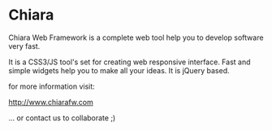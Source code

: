 Chiara
======

Chiara Web Framework is a complete web tool help you to develop software very fast.

It is a CSS3/JS tool's set for creating web responsive interface.
Fast and simple widgets help you to make all your ideas.
It is jQuery based.


for more information visit:

http://www.chiarafw.com

... or contact us to collaborate ;)
